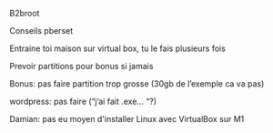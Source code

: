 B2broot

Conseils pberset

Entraine toi maison sur virtual box, tu le fais plusieurs fois

Prevoir partitions pour bonus si jamais

Bonus: pas faire partition trop grosse (30gb de l’exemple ca va pas)

wordpress: pas faire (“j’ai fait .exe… “?)

Damian: pas eu moyen d'installer Linux avec VirtualBox sur M1